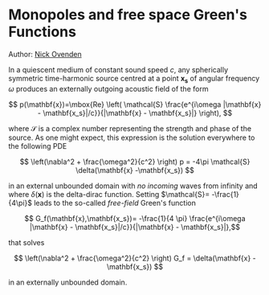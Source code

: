 # Monopoles and free space Green's Functions
Author: [Nick Ovenden](https://knowledgebase.acoustics.ac.uk/community/bios.html#nick-ovenden)

In a quiescent medium of constant sound speed $c$, any spherically symmetric time-harmonic source centred at a point $\mathbf{x_s}$ of angular frequency $\omega$ produces an externally outgoing 
acoustic field  of the form 

$$ p(\mathbf{x})=\mbox{Re} \left( \mathcal{S} \frac{e^{i\omega |\mathbf{x} - \mathbf{x_s}|/c}}{|\mathbf{x} - \mathbf{x_s}|} \right), $$

where $\mathcal{S}$ is a complex number representing the strength and phase of the source. As one might expect, this expression is the solution everywhere 
to the following PDE 

$$ \left(\nabla^2 + \frac{\omega^2}{c^2} \right) p = -4\pi \mathcal{S} \delta(\mathbf{x} -\mathbf{x_s}) $$

in an external unbounded domain with *no incoming* waves from infinity and where $\delta(\mathbf{x})$ is the delta-dirac function. 
  Setting $\mathcal{S}= -\frac{1}{4\pi}$ leads to the so-called *free-field* Green's 
  function 
  
  $$ G_f(\mathbf{x},\mathbf{x_s})= -\frac{1}{4 \pi} \frac{e^{i\omega |\mathbf{x} - \mathbf{x_s}|/c}}{|\mathbf{x} - \mathbf{x_s}|},$$ 
  
  that solves 
  
  $$ \left(\nabla^2 + \frac{\omega^2}{c^2} \right) G_f = \delta(\mathbf{x} -\mathbf{x_s}) $$
  
  in an externally unbounded domain. 
